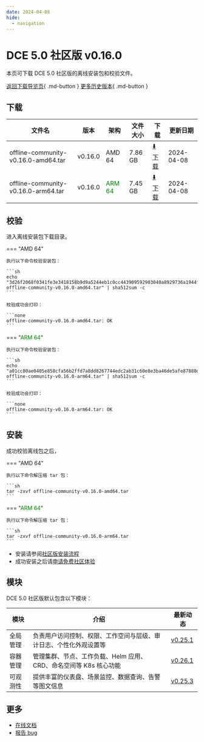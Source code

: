 ```yaml
---
date: 2024-04-08
hide:
  - navigation
---
```


# DCE 5.0 社区版 v0.16.0

本页可下载 DCE 5.0 社区版的离线安装包和校验文件。

[返回下载导览页](../index.md){ .md-button } [更多历史版本](./dce5-installer-history.md){ .md-button }

## 下载

| 文件名                      | 版本    | 架构 | 文件大小 | 下载         | 更新日期  |
| -------------------------- | ------- | --- | ------- | ---------- | -------- |
| offline-community-v0.16.0-amd64.tar | v0.16.0 | AMD 64 | 7.86 GB | [:arrow_down: 下载](https://qiniu-download-public.daocloud.io/DaoCloud_Enterprise/dce5/offline-community-v0.16.0-amd64.tar) | 2024-04-08 |
| offline-community-v0.16.0-arm64.tar | v0.16.0 | <font color="green">ARM 64</font> | 7.45 GB | [:arrow_down: 下载](https://qiniu-download-public.daocloud.io/DaoCloud_Enterprise/dce5/offline-community-v0.16.0-arm64.tar) | 2024-04-08 |

## 校验

进入离线安装包下载目录。

=== "AMD 64"

    执行以下命令校验安装包：

    ```sh
    echo "3d26f2068f0341fe3e3418158b9d9a5244eb1c0cc443909592903040a8929736a1944ff5ae196404fa6362e60515014d50dc6128ef65714597ff1b1cca42620b  offline-community-v0.16.0-amd64.tar" | sha512sum -c
    ```

    校验成功会打印：

    ```none
    offline-community-v0.16.0-amd64.tar: OK
    ```

=== "<font color="green">ARM 64</font>"

    执行以下命令校验安装包：

    ```sh
    echo "a01cc80ae0405e858cfa56b2ffd7a8dd8267744edc2ab31c60e8e3ba46de5afe87880d909d2157f47c2ba062380faab965d761cc7216b9031dd3e33dea7de4eb  offline-community-v0.16.0-arm64.tar" | sha512sum -c
    ```

    校验成功会打印：

    ```none
    offline-community-v0.16.0-arm64.tar: OK
    ```

## 安装

成功校验离线包之后，

=== "AMD 64"

    执行以下命令解压缩 tar 包：

    ```sh
    tar -zxvf offline-community-v0.16.0-amd64.tar
    ```

=== "<font color="green">ARM 64</font>"

    执行以下命令解压缩 tar 包：

    ```sh
    tar -zxvf offline-community-v0.16.0-arm64.tar
    ```

- 安装请参阅[社区版安装流程](../../install/community/k8s/online.md#_2)
- 成功安装之后请[申请免费社区体验](../../dce/license0.md)

## 模块

DCE 5.0 社区版默认包含以下模块：

| 模块     | 介绍            | 最新动态         |
| -------- | -------------- | -------------- |
| 全局管理 | 负责用户访问控制、权限、工作空间与层级、审计日志、个性化外观设置等      | [v0.25.1](../../ghippo/intro/release-notes.md#v0251) |
| 容器管理 | 管理集群、节点、工作负载、Helm 应用、CRD、命名空间等 K8s 核心功能 | [v0.26.1](../../kpanda/intro/release-notes.md#v0261) |
| 可观测性 | 提供丰富的仪表盘、场景监控、数据查询、告警等图文信息              | [v0.25.3](../../insight/intro/release-notes.md#v0250)  |

## 更多

- [在线文档](../../dce/index.md)
- [报告 bug](https://github.com/DaoCloud/DaoCloud-docs/issues)
